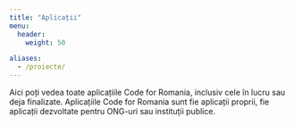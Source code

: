 ```yaml
---
title: "Aplicații"
menu:
  header:
    weight: 50

aliases:
  - /proiecte/
---
```

Aici poți vedea toate aplicațiile Code for Romania, inclusiv cele în lucru sau deja finalizate. Aplicațiile Code for Romania sunt fie aplicații proprii, fie aplicații dezvoltate pentru ONG-uri sau instituții publice.


